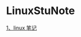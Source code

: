 # LinuxStuNote
[1、linux 笔记](https://github.com/bfsz/LinuxStuNote/blob/master/Linux%E5%91%BD%E4%BB%A4.md)
